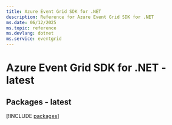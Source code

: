 ```yaml
---
title: Azure Event Grid SDK for .NET
description: Reference for Azure Event Grid SDK for .NET
ms.date: 06/12/2025
ms.topic: reference
ms.devlang: dotnet
ms.service: eventgrid
---
```

# Azure Event Grid SDK for .NET - latest
## Packages - latest
[!INCLUDE [packages](event-grid-index.md)]